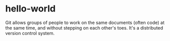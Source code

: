 # hello-world
Git allows groups of people to work on the same documents (often code) at the same time, and without stepping on each other's toes. It's a distributed version control system.

